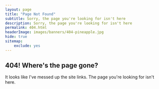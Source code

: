 ```yaml
---
layout: page
title: "Page Not Found"
subtitle: Sorry, the page you're looking for isn't here
description: Sorry, the page you're looking for isn't here
permalink: 404.html
headerImage: images/banners/404-pineapple.jpg
hide: true
sitemap:
    exclude: yes
---
```


## 404! Where's the page gone?

It looks like I've messed up the site links. The page you're looking for isn't here.
